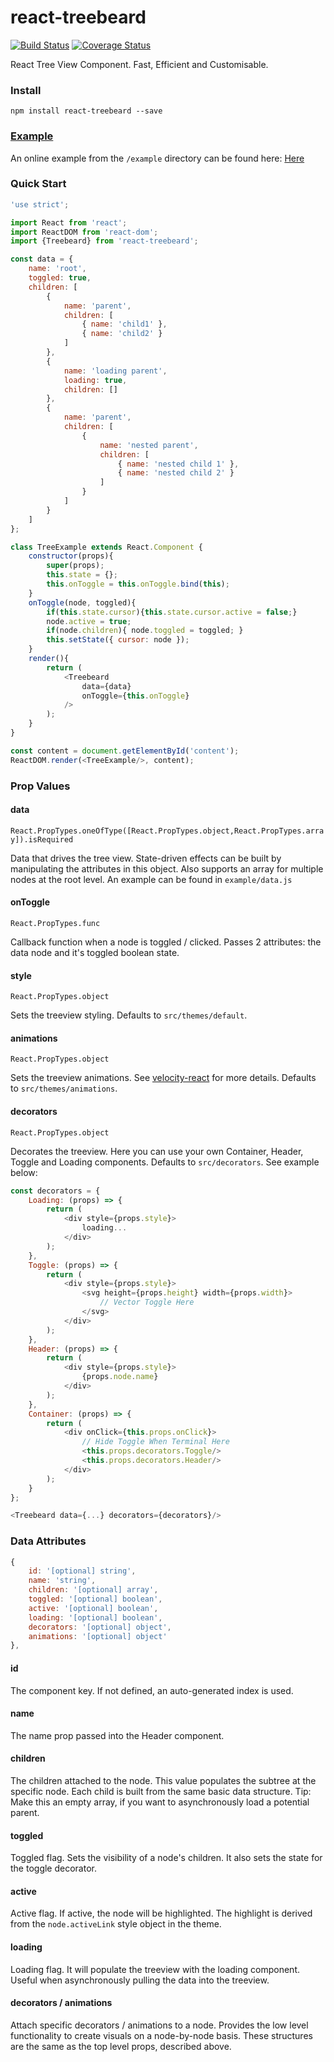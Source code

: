 # react-treebeard

[![Build Status](https://travis-ci.org/alexcurtis/react-treebeard.svg?branch=master)](https://travis-ci.org/alexcurtis/react-treebeard) [![Coverage Status](https://coveralls.io/repos/alexcurtis/react-treebeard/badge.svg?branch=master&service=github)](https://coveralls.io/github/alexcurtis/react-treebeard?branch=master)

React Tree View Component. Fast, Efficient and Customisable.

### Install

```
npm install react-treebeard --save
```

### [Example](http://alexcurtis.github.io/react-treebeard/)

An online example from the `/example` directory can be found here: [Here](http://alexcurtis.github.io/react-treebeard/)

### Quick Start
```javascript
'use strict';

import React from 'react';
import ReactDOM from 'react-dom';
import {Treebeard} from 'react-treebeard';

const data = {
    name: 'root',
    toggled: true,
    children: [
        {
            name: 'parent',
            children: [
                { name: 'child1' },
                { name: 'child2' }
            ]
        },
        {
            name: 'loading parent',
            loading: true,
            children: []
        },
        {
            name: 'parent',
            children: [
                {
                    name: 'nested parent',
                    children: [
                        { name: 'nested child 1' },
                        { name: 'nested child 2' }
                    ]
                }
            ]
        }
    ]
};

class TreeExample extends React.Component {
    constructor(props){
        super(props);
        this.state = {};
        this.onToggle = this.onToggle.bind(this);
    }
    onToggle(node, toggled){
        if(this.state.cursor){this.state.cursor.active = false;}
        node.active = true;
        if(node.children){ node.toggled = toggled; }
        this.setState({ cursor: node });
    }
    render(){
        return (
            <Treebeard
                data={data}
                onToggle={this.onToggle}
            />
        );
    }
}

const content = document.getElementById('content');
ReactDOM.render(<TreeExample/>, content);
```

### Prop Values

#### data
`React.PropTypes.oneOfType([React.PropTypes.object,React.PropTypes.array]).isRequired`

Data that drives the tree view. State-driven effects can be built by manipulating the attributes in this object. Also supports an array for multiple nodes at the root level. An example can be found in `example/data.js`

#### onToggle
`React.PropTypes.func`

Callback function when a node is toggled / clicked. Passes 2 attributes: the data node and it's toggled boolean state.

#### style
`React.PropTypes.object`

Sets the treeview styling. Defaults to `src/themes/default`.

#### animations
`React.PropTypes.object`

Sets the treeview animations. See [velocity-react](https://github.com/twitter-fabric/velocity-react) for more details. Defaults to `src/themes/animations`.

#### decorators
`React.PropTypes.object`

Decorates the treeview. Here you can use your own Container, Header, Toggle and Loading components. Defaults to `src/decorators`. See example below:

```javascript
const decorators = {
    Loading: (props) => {
        return (
            <div style={props.style}>
                loading...
            </div>
        );
    },
    Toggle: (props) => {
        return (
            <div style={props.style}>
                <svg height={props.height} width={props.width}>
                    // Vector Toggle Here
                </svg>
            </div>
        );
    },
    Header: (props) => {
        return (
            <div style={props.style}>
                {props.node.name}
            </div>
        );
    },
    Container: (props) => {
        return (
            <div onClick={this.props.onClick}>
                // Hide Toggle When Terminal Here
                <this.props.decorators.Toggle/>
                <this.props.decorators.Header/>
            </div>
        );
    }
};

<Treebeard data={...} decorators={decorators}/>
```

### Data Attributes

```javascript
{
    id: '[optional] string',
    name: 'string',
    children: '[optional] array',
    toggled: '[optional] boolean',
    active: '[optional] boolean',
    loading: '[optional] boolean',
    decorators: '[optional] object',
    animations: '[optional] object'
},
```
#### id
The component key. If not defined, an auto-generated index is used.

#### name
The name prop passed into the Header component.

#### children
The children attached to the node. This value populates the subtree at the specific node. Each child is built from the same basic data structure. Tip: Make this an empty array, if you want to asynchronously load a potential parent.

#### toggled
Toggled flag. Sets the visibility of a node's children. It also sets the state for the toggle decorator.

#### active
Active flag. If active, the node will be highlighted. The highlight is derived from the `node.activeLink` style object in the theme.

#### loading
Loading flag. It will populate the treeview with the loading component. Useful when asynchronously pulling the data into the treeview.

#### decorators / animations
Attach specific decorators / animations to a node. Provides the low level functionality to create visuals on a node-by-node basis. These structures are the same as the top level props, described above.
